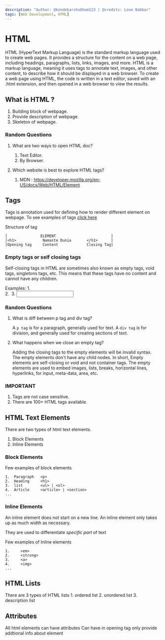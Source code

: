 ```yaml
---
description: "Author: @kondekarshubham123 | @credits: Love Babbar"
tags: [Web Development, HTML]
---
```


# HTML 

HTML (HyperText Markup Language) is the standard markup language used to create web pages. It provides a structure for the content on a web page, including headings, paragraphs, lists, links, images, and more. HTML is a markup language, meaning it uses tags to annotate text, images, and other content, to describe how it should be displayed in a web browser. To create a web page using HTML, the code is written in a text editor, saved with an .html extension, and then opened in a web browser to view the results.


## What is HTML ?

1.  Building block of webpage.
2.  Provide description of webpage.
3.  Skeleton of webpage.

### Random Questions

1. What are two ways to open HTML doc?

    1.  Text Editor.
    2.  By Browser.

2. Which website is best to explore HTML tags?

    1. MDN : https://developer.mozilla.org/en-US/docs/Web/HTML/Element


## Tags

Tags is annotation used for defining how to render different element on webpage.
To see examples of tags [click here](https://www.w3schools.com/TAGS/default.asp) 

Structure of tag

    [               ELEMENT                         ]
    [<h1>            Namaste Dunia       </h1>      ]
    [Opening tag     Content             Closing Tag]

### Empty tags or self closing tags

Self-closing tags in HTML are sometimes also known as empty tags, void tags, singletons tags, etc. This means that these tags have no content and cannot have any children.

Examples:
    1.  <br/>
    2.  <img/>
    3.  <input/>
    

### Random Questions

1. What is diff between p tag and div tag?

    A `p tag` is for a paragraph, generally used for text. A `div tag` is for division, and generally used for creating sections of text.

2. What happens when we close an empty tag?

    Adding the closing tags to the empty elements will be invalid syntax. The empty elements don't have any child nodes. In short, Empty elements are self-closing or void and not container tags. The empty elements are used to embed images, lists, breaks, horizontal lines, hyperlinks, for input, meta-data, area, etc.


### IMPORTANT

1.  Tags are not case sensitive.
2.  There are 100+ HTML tags available.


## HTML Text Elements

There are two types of html text elements.

1. Block Elements
2. Inline Elements

### Block Elements


Few examples of block elements

    1.  Paragraph   <p>
    2.  Heading     <h1>
    3.  list        <ul> | <ol>
    4.  Article     <article> | <section>
    ...


### Inline Elements

An inline element does not start on a new line. An inline element only takes up as much width as necessary.

They are used to differentiate *specific part* of text

Few examples of Inline elements

    1.     <em>
    2.     <strong>
    3.     <a>
    4.     <img>
    ...

## HTML Lists

There are 3 types of HTML lists
    1.  ordered list
    2.  unordered list
    3.  description list

## Attributes

All html elements can have attributes
Can have in opening tag only
provide addtional info about element

<!-- id

class

src -> img

href -> a tag -->
